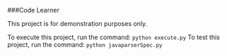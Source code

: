 ###Code Learner

This project is for demonstration purposes only.

To execute this project, run the command: `python execute.py`
To test this project, run the command: `python javaparserSpec.py`
